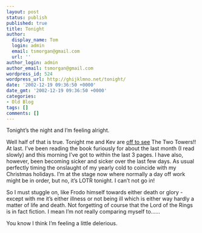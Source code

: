 ```yaml
---
layout: post
status: publish
published: true
title: Tonight
author:
  display_name: Tom
  login: admin
  email: tsmorgan@gmail.com
  url: ''
author_login: admin
author_email: tsmorgan@gmail.com
wordpress_id: 524
wordpress_url: http://ghijklmno.net/tonight/
date: '2002-12-19 09:36:50 +0000'
date_gmt: '2002-12-19 09:36:50 +0000'
categories:
- Old Blog
tags: []
comments: []
---
```

<!-- more -->

<p>Tonight&#8217;s the night and I&#8217;m feeling alright.</p>

<p>Well half of that is true. Tonight me and Kev are <a href="http://sorehead.org/images/ster_reciept.gif">off to see</a> The Two Towers!! At last. I&#8217;ve been reading the book furiously for about the last month (I read slowly) and this morning I&#8217;ve got to within the last 3 pages. I have also, however, been becoming sicker and sicker over the last few days. As usual perfectly timing the onslaught of my yearly cold to coincide with my Christmas holidays. I&#8217;m at the stage now where normally a day off work might be in order, but no, it&#8217;s LOTR tonight. I can&#8217;t not go in!</p>

<p>So I must stuggle on, like Frodo himself towards either death or glory - except with me it&#8217;s either illness or not being ill which is either way hardly a matter of life and death. Not forgetting of course that the Lord of the Rings is in fact fiction. I mean I&#8217;m not really comparing myself to......</p>

<p>You know I think I&#8217;m feeling a little delerious.</p>

